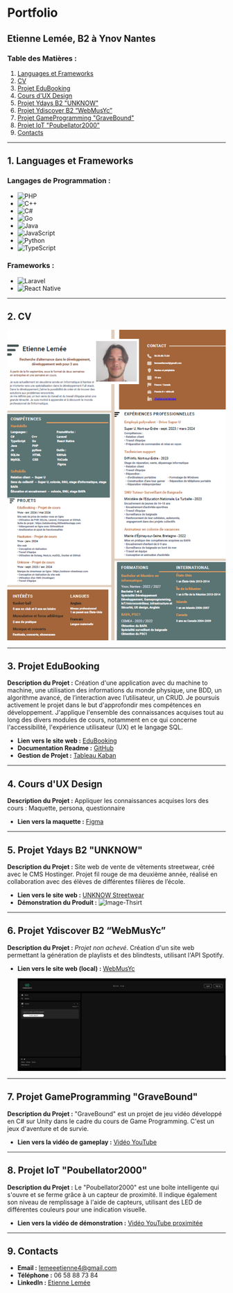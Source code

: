 # Portfolio
## Etienne Lemée, B2 à Ynov Nantes

### Table des Matières :
1. [Languages et Frameworks](#1-languages-et-frameworks)
2. [CV](#2-cv)
3. [Projet EduBooking](#3-projet-edubooking)
4. [Cours d'UX Design](#4-cours-dux-design)
5. [Projet Ydays B2 "UNKNOW"](#5-projet-ydays-b2-unknow)
6. [Projet Ydiscover B2 “WebMusYc”](#6-projet-ydiscover-b2-webmusyc)
7. [Projet GameProgramming "GraveBound"](#7-projet-gameprogramming-gravebound)
8. [Projet IoT "Poubellator2000"](#8-projet-iot-poubellator2000)
9. [Contacts](#9-contacts)

---

## 1. Languages et Frameworks

### Langages de Programmation :
- ![PHP](https://img.shields.io/badge/PHP-%5E7.4-blue)
- ![C++](https://img.shields.io/badge/C++-14-red)
- ![C#](https://img.shields.io/badge/C%23-.NET_6-blue)
- ![Go](https://img.shields.io/badge/Go-1.17-blue)
- ![Java](https://img.shields.io/badge/Java-11-red)
- ![JavaScript](https://img.shields.io/badge/JavaScript-ES6-yellow)
- ![Python](https://img.shields.io/badge/Python-3.9.7-blue)
- ![TypeScript](https://img.shields.io/badge/TypeScript-4.4.3-blue)

### Frameworks :
- ![Laravel](https://img.shields.io/badge/Laravel-v8-red)
- ![React Native](https://img.shields.io/badge/React_Native-0.66.3-green)

---

## 2. CV

![photo-cv-alternance](photo-cv-alternance.png)

---

## 3. Projet EduBooking
**Description du Projet :** Création d'une application avec du machine to machine, une utilisation des informations du monde physique, une BDD, un algorithme avancé, de l’interaction avec l’utilisateur, un CRUD. Je poursuis activement le projet dans le but d'approfondir mes compétences en développement. J'applique l'ensemble des connaissances acquises tout au long des divers modules de cours, notamment en ce qui concerne l'accessibilité, l'expérience utilisateur (UX) et le langage SQL.

- **Lien vers le site web :** [EduBooking](https://edubooking.000webhostapp.com)
- **Documentation Readme :** [GitHub](https://github.com/EtienneLm/Projet-EduBooking-B2)
- **Gestion de Projet :** [Tableau Kaban](https://github.com/users/EtienneLm/projects/2)

---

## 4. Cours d'UX Design
**Description du Projet :** Appliquer les connaissances acquises lors des cours : Maquette, persona, questionnaire 
- **Lien vers la maquette :** [Figma](https://www.figma.com/design/CslSiGrZHYO7bjdchYZAUi/Ynov-UX-Projet-FreePrints?node-id=1-378&t=pl1rD0o81aj0NBFE-0)

---

## 5. Projet Ydays B2 "UNKNOW"
**Description du Projet :** Site web de vente de vêtements streetwear, créé avec le CMS Hostinger. Projet fil rouge de ma deuxième année, réalisé en collaboration avec des élèves de différentes filières de l’école.
- **Lien vers le site web :** [UNKNOW Streetwear](https://unknow-streetwear.com)
- **Démonstration du Produit :** ![Image-Thsirt](photo-thsirt.png)

---

## 6. Projet Ydiscover B2 “WebMusYc”
**Description du Projet :** *Projet non achevé*. Création d'un site web permettant la génération de playlists et des blindtests, utilisant l'API Spotify.
- **Lien vers le site web (local) :** [WebMusYc](http://127.0.0.1:5000/home)
  
  ![Image-Thsirt](screen-webmusyc.png)

---

## 7. Projet GameProgramming "GraveBound"
**Description du Projet :** "GraveBound" est un projet de jeu vidéo développé en C# sur Unity dans le cadre du cours de Game Programming. C'est un jeux d'aventure et de survie.
- **Lien vers la vidéo de gameplay :** [Vidéo YouTube](https://youtu.be/Pn65kcbow58?si=G3FcakucEF9RHi8t)

---


## 8. Projet IoT "Poubellator2000"

**Description du Projet :** Le "Poubellator2000" est une boîte intelligente qui s'ouvre et se ferme grâce à un capteur de proximité. Il indique également son niveau de remplissage à l'aide de capteurs, utilisant des LED de différentes couleurs pour une indication visuelle.

- **Lien vers la vidéo de démonstration :** [Vidéo YouTube proximitée](https://youtube.com/shorts/_9lEEj-H3SE?feature=share)

---

## 9. Contacts
- **Email :** lemeeetienne4@gmail.com
- **Téléphone :** 06 58 88 73 84
- **LinkedIn :** [Etienne Lemée](https://www.linkedin.com/in/etienne-lemee/)

